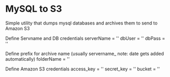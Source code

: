MySQL to S3
===========================================

Simple utility that dumps mysql databases and archives them to send to Amazon S3

Define Servname and DB credentials
serverName = ''
dbUser = ''
dbPass = ''

Define prefix for archive name (usually servername_ note: date gets added automatically)
folderName = '' 

Define Amazon S3 credentials
access_key = ''
secret_key = ''
bucket = ''